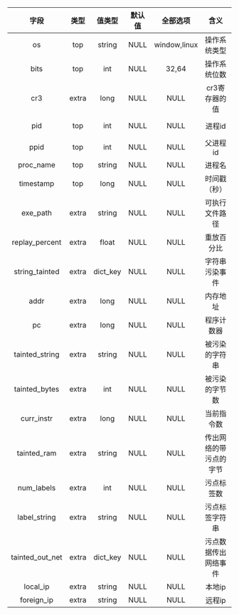 |      字段       | 类型  |  值类型  | 默认值 |   全部选项   |          含义          |   关系类型    | 关系描述 |
| :-------------: | :---: | :------: | :----: | :----------: | :--------------------: | :-----------: | :------: |
|       os        |  top  |  string  |  NULL  | window,linux |      操作系统类型      |       M       |   NULL   |
|      bits       |  top  |   int    |  NULL  |    32,64     |      操作系统位数      |       M       |   NULL   |
|       cr3       | extra |   long   |  NULL  |     NULL     |     cr3寄存器的值      |       E       |   NULL   |
|       pid       |  top  |   int    |  NULL  |     NULL     |         进程id         | E,P(ppid-pid) |   NULL   |
|      ppid       |  top  |   int    |  NULL  |     NULL     |        父进程id        | E,P(ppid-pid) |   NULL   |
|    proc_name    |  top  |  string  |  NULL  |     NULL     |         进程名         |       E       |   NULL   |
|    timestamp    |  top  |   long   |  NULL  |     NULL     |      时间戳（秒）      |       E       |   NULL   |
|    exe_path     | extra |  string  |  NULL  |     NULL     |     可执行文件路径     |       E       |   NULL   |
| replay_percent  | extra |  float   |  NULL  |     NULL     |       重放百分比       |       E       |   NULL   |
| string_tainted  | extra | dict_key |  NULL  |     NULL     |     字符串污染事件     |       O       |   NULL   |
|      addr       | extra |   long   |  NULL  |     NULL     |        内存地址        |       E       |   NULL   |
|       pc        | extra |   long   |  NULL  |     NULL     |       程序计数器       |       E       |   NULL   |
| tainted_string  | extra |  string  |  NULL  |     NULL     |     被污染的字符串     |       E       |   NULL   |
|  tainted_bytes  | extra |   int    |  NULL  |     NULL     |     被污染的字节数     |       O       |   NULL   |
|   curr_instr    | extra |   long   |  NULL  |     NULL     |       当前指令数       |       E       |   NULL   |
|   tainted_ram   | extra |  string  |  NULL  |     NULL     | 传出网络的带污点的字节 |       O       |   NULL   |
|   num_labels    | extra |   int    |  NULL  |     NULL     |       污点标签数       |       O       |   NULL   |
|  label_string   | extra |  string  |  NULL  |     NULL     |     污点标签字符串     |       O       |   NULL   |
| tainted_out_net | extra | dict_key |  NULL  |     NULL     |  污点数据传出网络事件  |       O       |   NULL   |
|    local_ip     | extra |  string  |  NULL  |     NULL     |         本地ip         |       E       |   NULL   |
|   foreign_ip    | extra |  string  |  NULL  |     NULL     |         远程ip         |       E       |   NULL   |